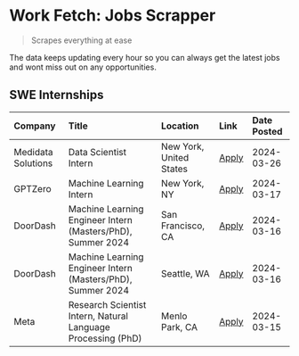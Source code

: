 # Work Fetch: Jobs Scrapper
> Scrapes everything at ease

The data keeps updating every hour so you can always get the latest jobs and wont miss out on any opportunities.

## SWE Internships
<!--START_SECTION:workfetch-->
| Company            | Title                                                        | Location                | Link                                                                                                                                                                                                                                                                     | Date Posted   |
|:-------------------|:-------------------------------------------------------------|:------------------------|:-------------------------------------------------------------------------------------------------------------------------------------------------------------------------------------------------------------------------------------------------------------------------|:--------------|
| Medidata Solutions | Data Scientist Intern                                        | New York, United States | [Apply](https://www.linkedin.com/jobs/view/data-scientist-intern-at-medidata-solutions-3810253704?position=8&pageNum=0&refId=c87DkQm4eHutrBLTABiVxA%3D%3D&trackingId=L3HO47hBs55sf8Ry5YYbSg%3D%3D&trk=public_jobs_jserp-result_search-card)                              | 2024-03-26    |
| GPTZero            | Machine Learning Intern                                      | New York, NY            | [Apply](https://www.linkedin.com/jobs/view/machine-learning-intern-at-gptzero-3860723963?position=7&pageNum=0&refId=c87DkQm4eHutrBLTABiVxA%3D%3D&trackingId=lYK1hnkN5L177oQBTPVi3A%3D%3D&trk=public_jobs_jserp-result_search-card)                                       | 2024-03-17    |
| DoorDash           | Machine Learning Engineer Intern (Masters/PhD), Summer 2024  | San Francisco, CA       | [Apply](https://www.linkedin.com/jobs/view/machine-learning-engineer-intern-masters-phd-summer-2024-at-doordash-3736457737?position=2&pageNum=0&refId=c87DkQm4eHutrBLTABiVxA%3D%3D&trackingId=jTubVm06GkAfrYtlG3jSfA%3D%3D&trk=public_jobs_jserp-result_search-card)     | 2024-03-16    |
| DoorDash           | Machine Learning Engineer Intern (Masters/PhD), Summer 2024  | Seattle, WA             | [Apply](https://www.linkedin.com/jobs/view/machine-learning-engineer-intern-masters-phd-summer-2024-at-doordash-3736455966?position=3&pageNum=0&refId=c87DkQm4eHutrBLTABiVxA%3D%3D&trackingId=ZJvn%2FhvifPUzHVMrw%2FEm6Q%3D%3D&trk=public_jobs_jserp-result_search-card) | 2024-03-16    |
| Meta               | Research Scientist Intern, Natural Language Processing (PhD) | Menlo Park, CA          | [Apply](https://www.linkedin.com/jobs/view/research-scientist-intern-natural-language-processing-phd-at-meta-3858718375?position=9&pageNum=0&refId=c87DkQm4eHutrBLTABiVxA%3D%3D&trackingId=tg0q7cmJg7UrW9PEBafIgA%3D%3D&trk=public_jobs_jserp-result_search-card)        | 2024-03-15    |
<!--END_SECTION:workfetch-->
